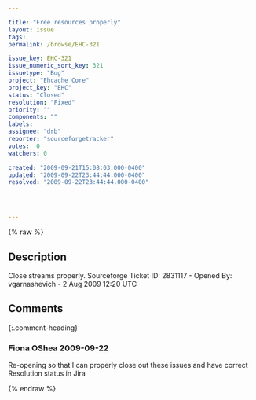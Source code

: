 ```yaml
---

title: "Free resources properly"
layout: issue
tags: 
permalink: /browse/EHC-321

issue_key: EHC-321
issue_numeric_sort_key: 321
issuetype: "Bug"
project: "Ehcache Core"
project_key: "EHC"
status: "Closed"
resolution: "Fixed"
priority: ""
components: ""
labels: 
assignee: "drb"
reporter: "sourceforgetracker"
votes:  0
watchers: 0

created: "2009-09-21T15:08:03.000-0400"
updated: "2009-09-22T23:44:44.000-0400"
resolved: "2009-09-22T23:44:44.000-0400"




---
```


{% raw %}

## Description

<div markdown="1" class="description">

Close streams properly.
Sourceforge Ticket ID: 2831117 - Opened By: vgarnashevich - 2 Aug 2009 12:20 UTC

</div>

## Comments


{:.comment-heading}
### **Fiona OShea** <span class="date">2009-09-22</span>

<div markdown="1" class="comment">

Re-opening so that I can properly close out these issues and have correct Resolution status in Jira

</div>



{% endraw %}
